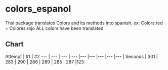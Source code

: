 # colors_espanol

Thsi package translates Colors and its methods into spanish.
ex: Colors.red = Colores.rojo
ALL colors have been translated



## Chart

Attempt | #1 | #2 
--- | --- | --- | --- |--- |--- |--- |--- |--- |
Seconds | 301 | 283 | 290 | 286 | 289 | 285 | 287 |123



<!-- - [Lab: Write your first Flutter app](https://flutter.dev/docs/get-started/codelab) -->


